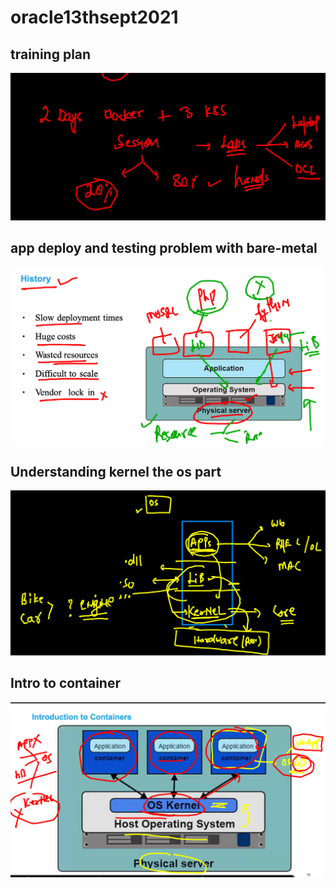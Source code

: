 # oracle13thsept2021

## training plan 

<img src="plan.png">

## app deploy and testing problem with bare-metal 

<img src="hist1.png">


## Understanding kernel the os part 

<img src="os.png">

## Intro to container 

<img src="cont.png">



